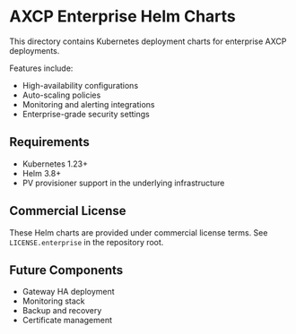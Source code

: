 # AXCP Enterprise Helm Charts

This directory contains Kubernetes deployment charts for enterprise AXCP deployments.

Features include:

- High-availability configurations
- Auto-scaling policies
- Monitoring and alerting integrations
- Enterprise-grade security settings

## Requirements

- Kubernetes 1.23+
- Helm 3.8+
- PV provisioner support in the underlying infrastructure

## Commercial License

These Helm charts are provided under commercial license terms. See `LICENSE.enterprise` in the repository root.

## Future Components

- Gateway HA deployment
- Monitoring stack
- Backup and recovery
- Certificate management
